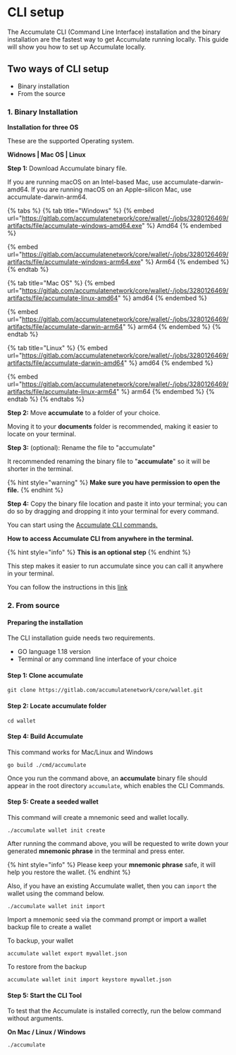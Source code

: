 # CLI setup

The Accumulate CLI (Command Line Interface) installation and the binary installation are the fastest way to get Accumulate running locally. This guide will show you how to set up Accumulate locally.

## Two ways of CLI setup

* Binary installation
* From the source

### **1. Binary Installation**

**Installation for three OS**

These are the supported Operating system.

**Widnows | Mac OS | Linux**&#x20;

**Step 1:** Download Accumulate binary file.

If you are running macOS on an Intel-based Mac, use accumulate-darwin-amd64. If you are running macOS on an Apple-silicon Mac, use accumulate-darwin-arm64.

{% tabs %}
{% tab title="Windows" %}
{% embed url="https://gitlab.com/accumulatenetwork/core/wallet/-/jobs/3280126469/artifacts/file/accumulate-windows-amd64.exe" %}
Amd64
{% endembed %}

{% embed url="https://gitlab.com/accumulatenetwork/core/wallet/-/jobs/3280126469/artifacts/file/accumulate-windows-arm64.exe" %}
Arm64
{% endembed %}
{% endtab %}

{% tab title="Mac OS" %}
{% embed url="https://gitlab.com/accumulatenetwork/core/wallet/-/jobs/3280126469/artifacts/file/accumulate-linux-amd64" %}
amd64
{% endembed %}

{% embed url="https://gitlab.com/accumulatenetwork/core/wallet/-/jobs/3280126469/artifacts/file/accumulate-darwin-arm64" %}
arm64
{% endembed %}
{% endtab %}

{% tab title="Linux" %}
{% embed url="https://gitlab.com/accumulatenetwork/core/wallet/-/jobs/3280126469/artifacts/file/accumulate-darwin-amd64" %}
amd64
{% endembed %}

{% embed url="https://gitlab.com/accumulatenetwork/core/wallet/-/jobs/3280126469/artifacts/file/accumulate-linux-arm64" %}
arm64
{% endembed %}
{% endtab %}
{% endtabs %}

**Step 2:** Move **accumulate** to a folder of your choice.

Moving it to your **documents** folder is recommended, making it easier to locate on your terminal.

**Step 3:** (optional): Rename the file to "accumulate"

It recommended renaming the binary file to "**accumulate**" so it will be shorter in the terminal.

{% hint style="warning" %}
**Make sure you have permission to open the file.**
{% endhint %}

**Step 4:**  Copy the binary file location and paste it into your terminal; you can do so by dragging and dropping it into your terminal for every command.

You can start using the [Accumulate CLI commands.](https://docs.accumulatenetwork.io/accumulate/cli/cli-reference)

**How to access Accumulate CLI from anywhere in the terminal.**

{% hint style="info" %}
&#x20;**This is an optional step**
{% endhint %}

This step makes it easier to run accumulate since you can call it anywhere in your terminal.

You can follow the instructions in this [link](https://zwbetz.com/how-to-add-a-binary-to-your-path-on-macos-linux-windows/#windows-cli)



### 2. From source

#### **Preparing the installation**

The CLI installation guide needs two requirements.

* GO language 1.18 version
* Terminal or any command line interface of your choice

#### **Step 1: Clone accumulate**

```
git clone https://gitlab.com/accumulatenetwork/core/wallet.git
```

#### **Step 2: Locate accumulate folder**

```
cd wallet
```

#### **Step 4: Build Accumulate**

This command works for Mac/Linux and Windows

```
go build ./cmd/accumulate
```

Once you run the command above, an **accumulate** binary file should appear in the root directory `accumulate`, which enables the CLI Commands.

#### **Step 5: Create a seeded wallet**

This command will create a mnemonic seed and wallet locally.

```
./accumulate wallet init create
```

After running the command above, you will be requested to write down your generated **mnemonic phrase** in the terminal and press enter.

{% hint style="info" %}
Please keep your **mnemonic phrase** safe, it will help you restore the wallet.
{% endhint %}

Also, if you have an existing Accumulate wallet, then you can `import` the wallet using the command below.

```
./accumulate wallet init import
```

Import a mnemonic seed via the command prompt or import a wallet backup file to create a wallet

To backup, your wallet

```
accumulate wallet export mywallet.json
```

To restore from the backup

```
accumulate wallet init import keystore mywallet.json
```

#### **Step 5: Start the CLI Tool**

To test that the Accumulate is installed correctly, run the below command without arguments.

**On Mac / Linux / Windows**

```
./accumulate
```
